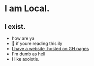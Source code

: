# I am Local.
## I exist.
- how are ya
- 💜 if youre reading this ily
- [I have a website, hosted on GH pages](http://locql.me)
- I'm dumb as hell
- I like axolotls.

<!---
luaemu/luaemu is a ✨ special ✨ repository because its `README.md` (this file) appears on your GitHub profile.
You can click the Preview link to take a look at your changes.
--->
